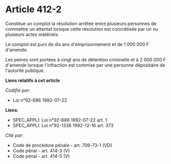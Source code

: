 # Article 412-2

Constitue un complot la résolution arrêtée entre plusieurs personnes de commettre un attentat lorsque cette résolution est
concrétisée par un ou plusieurs actes matériels.

Le complot est puni de dix ans d'emprisonnement et de 1 000 000 F d'amende.

Les peines sont portées à vingt ans de détention criminelle et à 2 000 000 F d'amende lorsque l'infraction est commise par
une personne dépositaire de l'autorité publique.

**Liens relatifs à cet article**

_Codifié par_:

  - Loi n°92-686 1992-07-22

**Liens**:

  - SPEC_APPLI: Loi n°92-686 1992-07-22 art. 1
  - SPEC_APPLI: Loi n°92-1336 1992-12-16 art. 373

_Cité par_:

  - Code de procédure pénale - art. 706-73-1 (VD)
  - Code pénal - art. 414-3 (V)
  - Code pénal - art. 414-5 (V)
